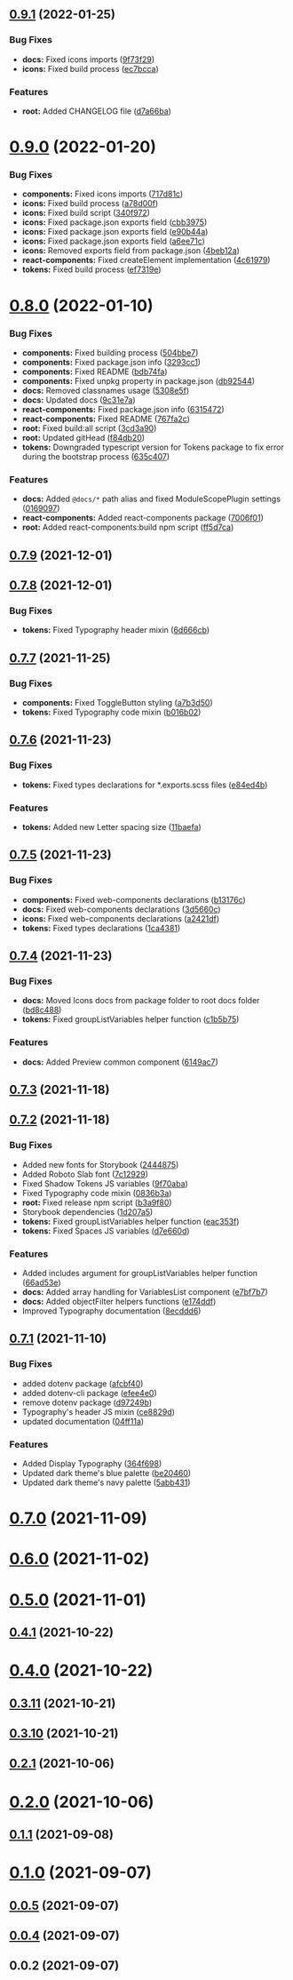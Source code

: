 ## [0.9.1](https://github.com/LivePersonInc/lp-design-system/compare/v0.9.0...v0.9.1) (2022-01-25)


### Bug Fixes

* **docs:** Fixed icons imports ([9f73f29](https://github.com/LivePersonInc/lp-design-system/commit/9f73f29bcb6790c9a29d7519eb91a713594a7717))
* **icons:** Fixed build process ([ec7bcca](https://github.com/LivePersonInc/lp-design-system/commit/ec7bcca50c46a933b397e3d24ee81a8d65eb567a))


### Features

* **root:** Added CHANGELOG file ([d7a66ba](https://github.com/LivePersonInc/lp-design-system/commit/d7a66ba23319ba6e4e97dca5490fa5a205e0f34e))



# [0.9.0](https://github.com/LivePersonInc/lp-design-system/compare/v0.8.0...v0.9.0) (2022-01-20)


### Bug Fixes

* **components:** Fixed icons imports ([717d81c](https://github.com/LivePersonInc/lp-design-system/commit/717d81c16780d3b3467ace694590decc563a239b))
* **icons:** Fixed build process ([a78d00f](https://github.com/LivePersonInc/lp-design-system/commit/a78d00fb44bf337c05328ede18b7f359ab6cca49))
* **icons:** Fixed build script ([340f972](https://github.com/LivePersonInc/lp-design-system/commit/340f972b3331fbad79d905cca3a8f2a6036f941f))
* **icons:** Fixed package.json exports field ([cbb3975](https://github.com/LivePersonInc/lp-design-system/commit/cbb3975acdbeb10c66c2efeb29b854889df07b04))
* **icons:** Fixed package.json exports field ([e90b44a](https://github.com/LivePersonInc/lp-design-system/commit/e90b44a52f159a4a4f355596c2d95de86b8b5fe3))
* **icons:** Fixed package.json exports field ([a6ee71c](https://github.com/LivePersonInc/lp-design-system/commit/a6ee71c2ec36c844e203496381033282c99d7e80))
* **icons:** Removed exports field from package.json ([4beb12a](https://github.com/LivePersonInc/lp-design-system/commit/4beb12a5d55dd9cd1c226b8cb79567a6a4731b1b))
* **react-components:** Fixed createElement implementation ([4c61979](https://github.com/LivePersonInc/lp-design-system/commit/4c61979f3bbe5f9a10bfc21b9024ffdbf69ea87e))
* **tokens:** Fixed build process ([ef7319e](https://github.com/LivePersonInc/lp-design-system/commit/ef7319e25e232454bd65beae51ab9aa2ed318ad1))



# [0.8.0](https://github.com/LivePersonInc/lp-design-system/compare/v0.7.9...v0.8.0) (2022-01-10)


### Bug Fixes

* **components:** Fixed building process ([504bbe7](https://github.com/LivePersonInc/lp-design-system/commit/504bbe7c6cdc461dd6ec602ad72135641f2bdb90))
* **components:** Fixed package.json info ([3293cc1](https://github.com/LivePersonInc/lp-design-system/commit/3293cc1045169048ec958cbb35410a10c6947190))
* **components:** Fixed README ([bdb74fa](https://github.com/LivePersonInc/lp-design-system/commit/bdb74fa14145f9bc15b0e6121b09b4c354dd38fe))
* **components:** Fixed unpkg property in package.json ([db92544](https://github.com/LivePersonInc/lp-design-system/commit/db925447d18d67b67dc062bce1504a2f99917497))
* **docs:** Removed classnames usage ([5308e5f](https://github.com/LivePersonInc/lp-design-system/commit/5308e5fc7fee0123bc17111ac1d5129c68a51731))
* **docs:** Updated docs ([9c31e7a](https://github.com/LivePersonInc/lp-design-system/commit/9c31e7adf67c85606aa9f8745fc6e8dddf642e23))
* **react-components:** Fixed package.json info ([6315472](https://github.com/LivePersonInc/lp-design-system/commit/63154723578704fda813e25f00c4a4b2a425d61a))
* **react-components:** Fixed README ([767fa2c](https://github.com/LivePersonInc/lp-design-system/commit/767fa2ca21db11c9df8dd8eb96599d1724b33fdb))
* **root:** Fixed build:all script ([3cd3a90](https://github.com/LivePersonInc/lp-design-system/commit/3cd3a9026727972a876757d007763ffb7e450a92))
* **root:** Updated gitHead ([f84db20](https://github.com/LivePersonInc/lp-design-system/commit/f84db2078c05c2357d70a39d7c6cc476829df63b))
* **tokens:** Downgraded typescript version for Tokens package to fix error during the bootstrap process ([635c407](https://github.com/LivePersonInc/lp-design-system/commit/635c4072303303f864707f269121c1a92cf0e04e))


### Features

* **docs:** Added `@docs/*` path alias and fixed ModuleScopePlugin settings ([0169097](https://github.com/LivePersonInc/lp-design-system/commit/0169097b2aa11c1751497bee99582b63bed8724b))
* **react-components:** Added react-components package ([7006f01](https://github.com/LivePersonInc/lp-design-system/commit/7006f01a432276657b7419bc165e783827937b38))
* **root:** Added react-components:build npm script ([ff5d7ca](https://github.com/LivePersonInc/lp-design-system/commit/ff5d7ca9b2ede5c5f32492e6e498d4178a3d4407))



## [0.7.9](https://github.com/LivePersonInc/lp-design-system/compare/v0.7.8...v0.7.9) (2021-12-01)



## [0.7.8](https://github.com/LivePersonInc/lp-design-system/compare/v0.7.7...v0.7.8) (2021-12-01)


### Bug Fixes

* **tokens:** Fixed Typography header mixin ([6d666cb](https://github.com/LivePersonInc/lp-design-system/commit/6d666cb491d42e03b1b7cb6e802f54f059048c1c))



## [0.7.7](https://github.com/LivePersonInc/lp-design-system/compare/v0.7.6...v0.7.7) (2021-11-25)


### Bug Fixes

* **components:** Fixed ToggleButton styling ([a7b3d50](https://github.com/LivePersonInc/lp-design-system/commit/a7b3d503ff39a087d5cc09475ed5d66819a868e0))
* **tokens:** Fixed Typography code mixin ([b016b02](https://github.com/LivePersonInc/lp-design-system/commit/b016b022a5d126595d040e2b52ee64034370046e))



## [0.7.6](https://github.com/LivePersonInc/lp-design-system/compare/v0.7.5...v0.7.6) (2021-11-23)


### Bug Fixes

* **tokens:** Fixed types declarations for *.exports.scss files ([e84ed4b](https://github.com/LivePersonInc/lp-design-system/commit/e84ed4bf749ed608a6b7625a21b427b83cf92ce5))


### Features

* **tokens:** Added new Letter spacing size ([11baefa](https://github.com/LivePersonInc/lp-design-system/commit/11baefa0c84263d96bdb15278331a4530ed4eb71))



## [0.7.5](https://github.com/LivePersonInc/lp-design-system/compare/v0.7.4...v0.7.5) (2021-11-23)


### Bug Fixes

* **components:** Fixed web-components declarations ([b13176c](https://github.com/LivePersonInc/lp-design-system/commit/b13176c415a1b3f589b65ee5a2ee9105f6ffff9d))
* **docs:** Fixed web-components declarations ([3d5660c](https://github.com/LivePersonInc/lp-design-system/commit/3d5660caa80b590e757e4adc49ffdc370e28e26a))
* **icons:** Fixed web-components declarations ([a2421df](https://github.com/LivePersonInc/lp-design-system/commit/a2421dff76b947fe5b51804ceca810e288c2253d))
* **tokens:** Fixed types declarations ([1ca4381](https://github.com/LivePersonInc/lp-design-system/commit/1ca438134831b99a3703aaed0353ad2cc472da4c))



## [0.7.4](https://github.com/LivePersonInc/lp-design-system/compare/v0.7.3...v0.7.4) (2021-11-23)


### Bug Fixes

* **docs:** Moved Icons docs from package folder to root docs folder ([bd8c488](https://github.com/LivePersonInc/lp-design-system/commit/bd8c488f5feadf0d9b9591e468e77926040b4210))
* **tokens:** Fixed groupListVariables helper function ([c1b5b75](https://github.com/LivePersonInc/lp-design-system/commit/c1b5b7536bc43536c61d75f1ef0b68edf18800ca))


### Features

* **docs:** Added Preview common component ([6149ac7](https://github.com/LivePersonInc/lp-design-system/commit/6149ac74d6089941192547d6d1a06865d69e4d5b))



## [0.7.3](https://github.com/LivePersonInc/lp-design-system/compare/v0.7.2...v0.7.3) (2021-11-18)



## [0.7.2](https://github.com/LivePersonInc/lp-design-system/compare/v0.7.1...v0.7.2) (2021-11-18)


### Bug Fixes

* Added new fonts for Storybook ([2444875](https://github.com/LivePersonInc/lp-design-system/commit/2444875892d9a34bc5a4dab6d8c6ea92465695c3))
* Added Roboto Slab font ([7c12929](https://github.com/LivePersonInc/lp-design-system/commit/7c129299762b6ad8baecc0d0865b92d7ed3e3ccc))
* Fixed Shadow Tokens JS variables ([9f70aba](https://github.com/LivePersonInc/lp-design-system/commit/9f70abadf3f56fc4d61e8241f0cdc861009ba372))
* Fixed Typography code mixin ([0836b3a](https://github.com/LivePersonInc/lp-design-system/commit/0836b3a61cd696cee67442c1e8f4e6669982c7a6))
* **root:** Fixed release npm script ([b3a9f80](https://github.com/LivePersonInc/lp-design-system/commit/b3a9f8056a39877781d7320ccebb9203230eb635))
* Storybook dependencies ([1d207a5](https://github.com/LivePersonInc/lp-design-system/commit/1d207a5aec4aa673c78a1c08115d786c8414bc97))
* **tokens:** Fixed groupListVariables helper function ([eac353f](https://github.com/LivePersonInc/lp-design-system/commit/eac353f90a8272dd27c702ea1f3fd901384cdf8b))
* **tokens:** Fixed Spaces JS variables ([d7e660d](https://github.com/LivePersonInc/lp-design-system/commit/d7e660de10d3b275c91f174f3e7e89c027171b1b))


### Features

* Added includes argument for groupListVariables helper function ([66ad53e](https://github.com/LivePersonInc/lp-design-system/commit/66ad53e0eff4cde6f8dda775614cb8763600abcc))
* **docs:** Added array handling for VariablesList component ([e7bf7b7](https://github.com/LivePersonInc/lp-design-system/commit/e7bf7b7619e9277b709c1d561670137552991b3d))
* **docs:** Added objectFilter helpers functions ([e174ddf](https://github.com/LivePersonInc/lp-design-system/commit/e174ddfce98f18bbec14fe53479307e62a4ea15a))
* Improved Typography documentation ([8ecddd6](https://github.com/LivePersonInc/lp-design-system/commit/8ecddd623b6866824883d89b25bfde9299ea257d))



## [0.7.1](https://github.com/LivePersonInc/lp-design-system/compare/v0.7.0...v0.7.1) (2021-11-10)


### Bug Fixes

* added dotenv package ([afcbf40](https://github.com/LivePersonInc/lp-design-system/commit/afcbf403c7a6a4605266441c63f1b8280c248107))
* added dotenv-cli package ([efee4e0](https://github.com/LivePersonInc/lp-design-system/commit/efee4e092ddaa8d671e749ea09b63b079d4c3d04))
* remove dotenv package ([d97249b](https://github.com/LivePersonInc/lp-design-system/commit/d97249b8344dd8eb397038785fac507a41afa583))
* Typography's header JS mixin ([ce8829d](https://github.com/LivePersonInc/lp-design-system/commit/ce8829d135657e5f0ccbd2d083a335e88a5b4990))
* updated documentation ([04ff11a](https://github.com/LivePersonInc/lp-design-system/commit/04ff11af9fd6f95b2b724f460fe22a0c2d61e3d3))


### Features

* Added Display Typography ([364f698](https://github.com/LivePersonInc/lp-design-system/commit/364f69824cff88692b432714bb5edb73ecdc5b10))
* Updated dark theme's blue palette ([be20460](https://github.com/LivePersonInc/lp-design-system/commit/be20460763118df53f3bf1478945fc13f259b36f))
* Updated dark theme's navy palette ([5abb431](https://github.com/LivePersonInc/lp-design-system/commit/5abb431259912c55c30bf5cf0df43574af9ef49e))



# [0.7.0](https://github.com/LivePersonInc/lp-design-system/compare/v0.6.0...v0.7.0) (2021-11-09)



# [0.6.0](https://github.com/LivePersonInc/lp-design-system/compare/v0.5.0...v0.6.0) (2021-11-02)



# [0.5.0](https://github.com/LivePersonInc/lp-design-system/compare/v0.4.1...v0.5.0) (2021-11-01)



## [0.4.1](https://github.com/LivePersonInc/lp-design-system/compare/v0.4.0...v0.4.1) (2021-10-22)



# [0.4.0](https://github.com/LivePersonInc/lp-design-system/compare/v0.3.11...v0.4.0) (2021-10-22)



## [0.3.11](https://github.com/LivePersonInc/lp-design-system/compare/v0.3.10...v0.3.11) (2021-10-21)



## [0.3.10](https://github.com/LivePersonInc/lp-design-system/compare/v0.2.1...v0.3.10) (2021-10-21)



## [0.2.1](https://github.com/LivePersonInc/lp-design-system/compare/v0.2.0...v0.2.1) (2021-10-06)



# [0.2.0](https://github.com/LivePersonInc/lp-design-system/compare/v0.1.1...v0.2.0) (2021-10-06)



## [0.1.1](https://github.com/LivePersonInc/lp-design-system/compare/v0.1.0...v0.1.1) (2021-09-08)



# [0.1.0](https://github.com/LivePersonInc/lp-design-system/compare/v0.0.5...v0.1.0) (2021-09-07)



## [0.0.5](https://github.com/LivePersonInc/lp-design-system/compare/v0.0.4...v0.0.5) (2021-09-07)



## [0.0.4](https://github.com/LivePersonInc/lp-design-system/compare/v0.0.2...v0.0.4) (2021-09-07)



## 0.0.2 (2021-09-07)




